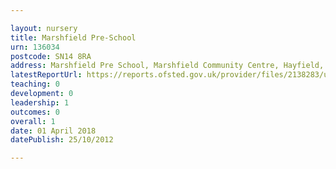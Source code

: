 ```yaml
---

layout: nursery
title: Marshfield Pre-School
urn: 136034
postcode: SN14 8RA
address: Marshfield Pre School, Marshfield Community Centre, Hayfield, Marshfield, CHIPPENHAM, Wiltshire, SN14 8RA
latestReportUrl: https://reports.ofsted.gov.uk/provider/files/2138283/urn/136034.pdf
teaching: 0
development: 0
leadership: 1
outcomes: 0
overall: 1
date: 01 April 2018 
datePublish: 25/10/2012

---
```

